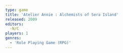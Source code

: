 ```yaml
---
type: game
title: 'Atelier Annie : Alchemists of Sera Island'
released: 2009
editors: 
  -N/C
players: 1
genres:
  - 'Role Playing Game (RPG)'
---
```

